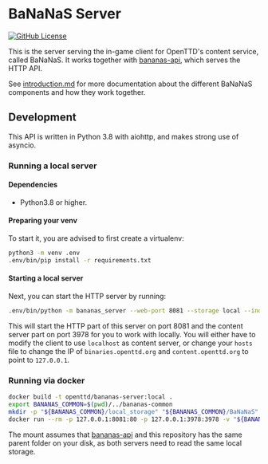 # BaNaNaS Server

[![GitHub License](https://img.shields.io/github/license/OpenTTD/bananas-server)](https://github.com/OpenTTD/bananas-server/blob/main/LICENSE)

This is the server serving the in-game client for OpenTTD's content service, called BaNaNaS.
It works together with [bananas-api](https://github.com/OpenTTD/bananas-api), which serves the HTTP API.

See [introduction.md](https://github.com/OpenTTD/bananas-api/tree/main/docs/introduction.md) for more documentation about the different BaNaNaS components and how they work together.

## Development

This API is written in Python 3.8 with aiohttp, and makes strong use of asyncio.

### Running a local server

#### Dependencies

- Python3.8 or higher.

#### Preparing your venv

To start it, you are advised to first create a virtualenv:

```bash
python3 -m venv .env
.env/bin/pip install -r requirements.txt
```

#### Starting a local server

Next, you can start the HTTP server by running:

```bash
.env/bin/python -m bananas_server --web-port 8081 --storage local --index local
```

This will start the HTTP part of this server on port 8081 and the content server part on port 3978 for you to work with locally.
You will either have to modify the client to use `localhost` as content server, or change your `hosts` file to change the IP of `binaries.openttd.org` and `content.openttd.org` to point to `127.0.0.1`.

### Running via docker

```bash
docker build -t openttd/bananas-server:local .
export BANANAS_COMMON=$(pwd)/../bananas-common
mkdir -p "${BANANAS_COMMON}/local_storage" "${BANANAS_COMMON}/BaNaNaS"
docker run --rm -p 127.0.0.1:8081:80 -p 127.0.0.1:3978:3978 -v "${BANANAS_COMMON}/local_storage:/code/local_storage" -v "${BANANAS_COMMON}/BaNaNaS:/code/BaNaNaS" openttd/bananas-server:local
```

The mount assumes that [bananas-api](https://github.com/OpenTTD/bananas-api) and this repository has the same parent folder on your disk, as both servers need to read the same local storage.
